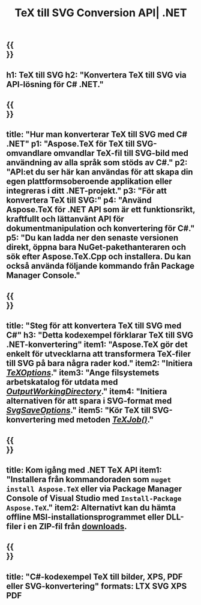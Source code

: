 ﻿---
translation: true
template: /_templates/_conversion-child-net.md
title: TeX till SVG Conversion API| .NET
description: TeX till SVG-konverteringsfunktionalitet. Integrera detta lokala .NET-bibliotek i ditt projekt eller använd plattformsoberoende applikationer för att konvertera TeX till SVG.
keywords: tex till svg api net, tex2svg integrera c#
url: /net/conversion/tex-to-svg/
family: tex
platformtag: net
feature: conversion
informat: TEX
outformat: SVG
otherformats: BMP PNG JPEG TIFF PDF XPS
---


{{<section banner>}}
---
h1: TeX till SVG
h2: "Konvertera TeX till SVG via API-lösning för C# .NET."
---

{{<section overview>}}
---
title: "Hur man konverterar TeX till SVG med C# .NET"
p1: "Aspose.TeX för TeX till SVG-omvandlare omvandlar TeX-fil till SVG-bild med användning av alla språk som stöds av C#."
p2: "API:et du ser här kan användas för att skapa din egen plattformsoberoende applikation eller integreras i ditt .NET-projekt."
p3: "För att konvertera TeX till SVG:"
p4: "Använd Aspose.TeX för .NET API som är ett funktionsrikt, kraftfullt och lättanvänt API för dokumentmanipulation och konvertering för C#."
p5: "Du kan ladda ner den senaste versionen direkt, öppna bara NuGet-pakethanteraren och sök efter Aspose.TeX.Cpp och installera. Du kan också använda följande kommando från Package Manager Console."
---

{{<section feature1>}}
---
title: "Steg för att konvertera TeX till SVG med C#"
h3: "Detta kodexempel förklarar TeX till SVG .NET-konvertering"
item1: "Aspose.TeX gör det enkelt för utvecklarna att transformera TeX-filer till SVG på bara några rader kod."
item2: "Initiera [*TeXOptions*](https://reference.aspose.com/tex/net/aspose.tex/texoptions/)."
item3: "Ange filsystemets arbetskatalog för utdata med [*OutputWorkingDirectory*](https://reference.aspose.com/tex/net/aspose.tex/texoptions/outputworkingdirectory/)."
item4: "Initiera alternativen för att spara i SVG-format med [*SvgSaveOptions*](https://reference.aspose.com/tex/net/aspose.tex.presentation.image/svgsaveoptions/)."
item5: "Kör TeX till SVG-konvertering med metoden [*TeXJob()*](https://reference.aspose.com/tex/net/aspose.tex/texjob/)."
---

{{<section feature2>}}
---
title: Kom igång med .NET TeX API
item1: "Installera från kommandoraden som ```nuget install Aspose.TeX``` eller via Package Manager Console of Visual Studio med ```Install-Package Aspose.TeX```."
item2: Alternativt kan du hämta offline MSI-installationsprogrammet eller DLL-filer i en ZIP-fil från [downloads](https://releases.aspose.com/tex/net).
---

{{<section widget>}}
---
title: "C#-kodexempel TeX till bilder, XPS, PDF eller SVG-konvertering"
formats: LTX SVG XPS PDF
---